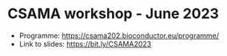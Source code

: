 # CSAMA workshop - June 2023

- Programme: https://csama202.bioconductor.eu/programme/
- Link to slides: https://bit.ly/CSAMA2023
